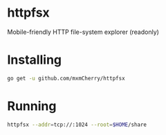 # httpfsx

Mobile-friendly HTTP file-system explorer (readonly)

# Installing

```bash
go get -u github.com/mxmCherry/httpfsx
```

# Running

```bash
httpfsx --addr=tcp://:1024 --root=$HOME/share
```
